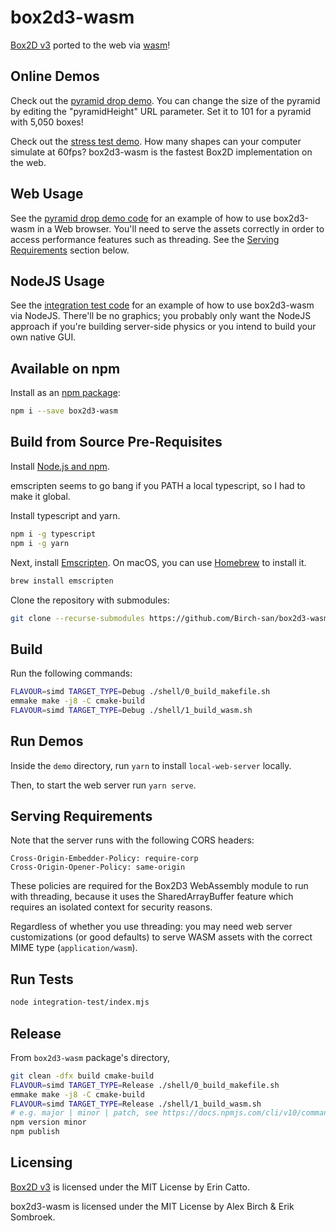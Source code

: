 # box2d3-wasm

[Box2D v3][] ported to the web via [wasm][]!

## Online Demos

Check out the [pyramid drop demo](https://box2d-v3-threading.netlify.app/?threading=1&pyramidHeight=64). You can change the size of the pyramid by editing the "pyramidHeight" URL parameter. Set it to 101 for a pyramid with 5,050 boxes!

Check out the [stress test demo](https://phaser-stress-test-box2d3-wasm.netlify.app/?threading=1). How many shapes can your computer simulate at 60fps? box2d3-wasm is the fastest Box2D implementation on the web.

## Web Usage 

See the [pyramid drop demo code](demo/modern/demo.js) for an example of how to use box2d3-wasm in a Web browser. You'll need to serve the assets correctly in order to access performance features such as threading. See the [Serving Requirements](#serving-requirements) section below.

## NodeJS Usage

See the [integration test code](integration-test/index.mjs) for an example of how to use box2d3-wasm via NodeJS. There'll be no graphics; you probably only want the NodeJS approach if you're building server-side physics or you intend to build your own native GUI.

## Available on npm

Install as an [npm package](https://www.npmjs.com/package/box2d3-wasm):

```bash
npm i --save box2d3-wasm
```

## Build from Source Pre-Requisites

Install [Node.js and npm][].

emscripten seems to go bang if you PATH a local typescript, so I had to make it global.

Install typescript and yarn.

```bash
npm i -g typescript
npm i -g yarn
```

Next, install [Emscripten][]. On macOS, you can use [Homebrew][] to install it.

```bash
brew install emscripten
```

Clone the repository with submodules:

```bash
git clone --recurse-submodules https://github.com/Birch-san/box2d3-wasm.git
```

## Build

Run the following commands:

```bash
FLAVOUR=simd TARGET_TYPE=Debug ./shell/0_build_makefile.sh
emmake make -j8 -C cmake-build
FLAVOUR=simd TARGET_TYPE=Debug ./shell/1_build_wasm.sh
```

## Run Demos

Inside the `demo` directory, run `yarn` to install `local-web-server` locally.

Then, to start the web server run `yarn serve`.

## Serving Requirements

Note that the server runs with the following CORS headers:

```
Cross-Origin-Embedder-Policy: require-corp
Cross-Origin-Opener-Policy: same-origin
```

These policies are required for the Box2D3 WebAssembly module to run with threading, because it uses the SharedArrayBuffer feature which requires an isolated context for security reasons.

Regardless of whether you use threading: you may need web server customizations (or good defaults) to serve WASM assets with the correct MIME type (`application/wasm`).

## Run Tests

```bash
node integration-test/index.mjs
```

## Release

From `box2d3-wasm` package's directory,

```bash
git clean -dfx build cmake-build
FLAVOUR=simd TARGET_TYPE=Release ./shell/0_build_makefile.sh
emmake make -j8 -C cmake-build
FLAVOUR=simd TARGET_TYPE=Release ./shell/1_build_wasm.sh
# e.g. major | minor | patch, see https://docs.npmjs.com/cli/v10/commands/npm-version
npm version minor
npm publish
```

## Licensing

[Box2D v3][] is licensed under the MIT License by Erin Catto.

box2d3-wasm is licensed under the MIT License by Alex Birch & Erik Sombroek.

[Box2D v3]: https://github.com/erincatto/box2d
[wasm]: https://webassembly.org/
[Node.js and npm]: https://nodejs.org/en/download/
[Emscripten]: https://emscripten.org/docs/getting_started/downloads.html
[Homebrew]: https://brew.sh/
